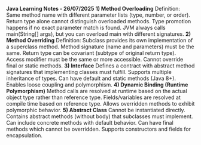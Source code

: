 **Java Learning Notes - 26/07/2025**
**1) Method Overloading**
Definition: Same method name with different parameter lists (type, number, or order).
Return type alone cannot distinguish overloaded methods.
Type promotion happens if no exact parameter match is found.
JVM always calls main(String[] args), but you can overload main with different signatures.
**2) Method Overriding**
Definition: Subclass provides its own implementation of a superclass method.
Method signature (name and parameters) must be the same.
Return type can be covariant (subtype of original return type).
Access modifier must be the same or more accessible.
Cannot override final or static methods.
**3) Interface**
Defines a contract with abstract method signatures that implementing classes must fulfill.
Supports multiple inheritance of types.
Can have default and static methods (Java 8+).
Enables loose coupling and polymorphism.
**4) Dynamic Binding (Runtime Polymorphism)**
Method calls are resolved at runtime based on the actual object type rather than reference type.
Fields/variables are resolved at compile time based on reference type.
Allows overridden methods to exhibit polymorphic behavior.
**5) Abstract Class**
Cannot be instantiated directly.
Contains abstract methods (without body) that subclasses must implement.
Can include concrete methods with default behavior.
Can have final methods which cannot be overridden.
Supports constructors and fields for encapsulation.





